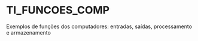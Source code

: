 # TI_FUNCOES_COMP
Exemplos de funções dos computadores: entradas, saídas, processamento e armazenamento
